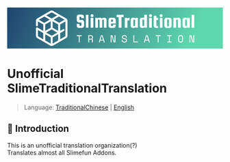 ![SlimeTraditionalTranslation-Logo](https://raw.githubusercontent.com/SlimeTraditionalTranslation/.github/main/logo/Github/logo.png)

# Unofficial SlimeTraditionalTranslation

> Language: [TraditionalChinese](https://github.com/SlimeTraditionalTranslation/.github/blob/main/profile/README.md) | [English](https://github.com/SlimeTraditionalTranslation/.github/blob/main/profile/README_en_US.md)

## 📢 Introduction
This is an unofficial translation organization(?) <br>
Translates almost all Slimefun Addons. <br>
